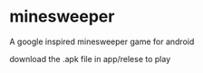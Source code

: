 # minesweeper
A google inspired minesweeper game for android

download the .apk file in app/relese to play

